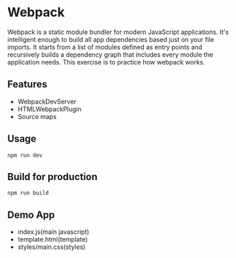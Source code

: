 # Webpack

Webpack is a static module bundler for modern JavaScript applications. It's intelligent enough to build all app dependencies based just on your file imports. It starts from a list of modules defined as entry points and recursively builds a dependency graph that includes every module the application needs.
This exercise is to practice how webpack works.

## Features

- WebpackDevServer
- HTMLWebpackPlugin
- Source maps

## Usage

```
npm run dev
```

## Build for production

```
npm run build
```

## Demo App

- index.js(main javascript)
- template.html(template)
- styles/main.css(styles)